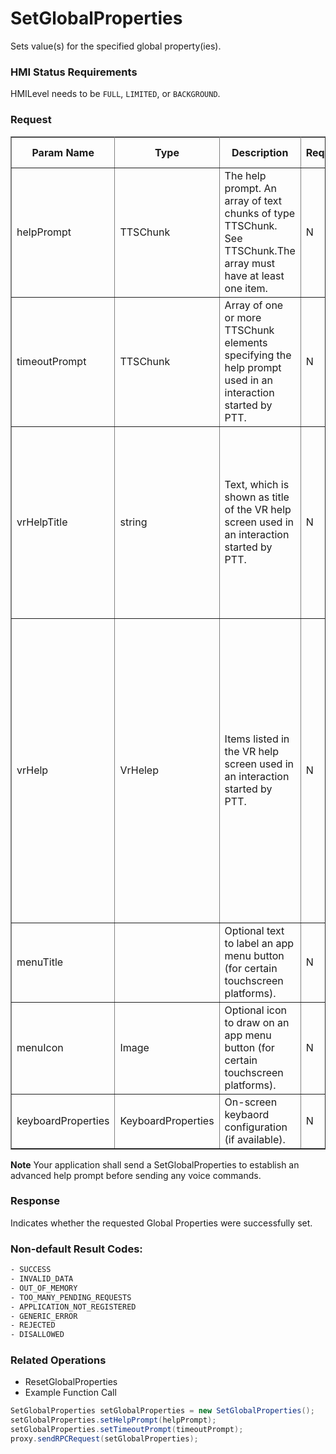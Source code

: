 # SetGlobalProperties 

Sets value(s) for the specified global property(ies).

### HMI Status Requirements ###

HMILevel needs to be `FULL`, `LIMITED`, or `BACKGROUND`.

### Request ###

<table border="1" rules="all">
  		<tr>
  			<th>Param Name</th>
  			<th>Type</th>
 			<th>Description</th>
                  <th> Req.</th>
  			<th>Notes</th>
  			<th>Version Available</th>
  		</tr>
  		<tr>
  			<td>helpPrompt</td>
  			<td>TTSChunk</td>
  			<td>The help prompt. An array of text chunks of type TTSChunk. See TTSChunk.The array must have at least one item.</td>
                  <td>N</td>
  			<td>Array must have at least one element.<br>Only optional it timeoutPrompt has been specified.<br>minsize:1<br> maxsize: 100</td>
  			<td>SmartDeviceLink 1.0</td>
  		</tr>
  		<tr>
  			<td>timeoutPrompt</td>
  			<td>TTSChunk</td>
  			<td>Array of one or more TTSChunk elements specifying the help prompt used in an interaction started by PTT.</td>
                  <td>N</td>
  			<td>Array must have at least one element<br>Only optional it helpPrompt has been specified<br> minsize: 1<br> maxsize: 100</td>
  			<td>SmartDeviceLink 1.0</td>
  		</tr>
  		<tr>
  			<td>vrHelpTitle</td>
  			<td>string</td>
  			<td>Text, which is shown as title of the VR help screen used in an interaction started by PTT.</td>
                  <td>N</td>
  			<td>If omitted on supported displays, the default SDL help title will be used. <br> If omitted and one or more vrHelp items are provided, the request will be rejected. <br>maxlength: 500</td>
  			<td>SmartDeviceLink 1.0</td>
  		</tr>
  		<tr>
  			<td>vrHelp</td>
  			<td>VrHelep</td>
  			<td>Items listed in the VR help screen used in an interaction started by PTT.</td>
                  <td>N</td>
  			<td>If omitted on supported displays, the default SDL VR help / What Can I Say? screen will be used<br>If the list of VR Help Items contains nonsequential positions (e.g. [1,2,4]), the RPC will be rejected.<br>If omitted and a vrHelpTitle is provided, the request will be rejected.<br>minsize:1<br> maxsize: 100 </td>
  			<td>SmartDeviceLink 1.0</td>
  		</tr>
  		<tr>
  			<td>menuTitle</td>
  			<td></td>
  			<td>Optional text to label an app menu button (for certain touchscreen platforms).</td>
                  <td>N</td>
  			<td>maxlength: 500</td>
  			<td>SmartDeviceLink 1.0</td>
  		</tr>
  		<tr>
  			<td>menuIcon</td>
  			<td> Image</td>
  			<td>Optional icon to draw on an app menu button (for certain touchscreen platforms).</td>
                  <td>N</td>
  			<td></td>
  			<td>SmartDeviceLink 1.0</td>
  		</tr>
  		<tr>
  			<td>keyboardProperties</td>
  			<td>KeyboardProperties</td>
  			<td>On-screen keybaord configuration (if available).</td>
                  <td>N</td>
  			<td></td>
  			<td>SmartDeviceLink 1.0</td>
  		</tr>
   </table>

**Note**   Your application shall send a SetGlobalProperties to establish an advanced help prompt before sending any voice commands.

### Response ###

 Indicates whether the requested Global Properties were successfully set.

### Non-default Result Codes: ###
```xml
- SUCCESS
- INVALID_DATA
- OUT_OF_MEMORY
- TOO_MANY_PENDING_REQUESTS
- APPLICATION_NOT_REGISTERED
- GENERIC_ERROR
- REJECTED  
- DISALLOWED
```
### Related Operations ###

* ResetGlobalProperties
* Example Function Call
```java
SetGlobalProperties setGlobalProperties = new SetGlobalProperties();
setGlobalProperties.setHelpPrompt(helpPrompt);
setGlobalProperties.setTimeoutPrompt(timeoutPrompt);
proxy.sendRPCRequest(setGlobalProperties);
```
